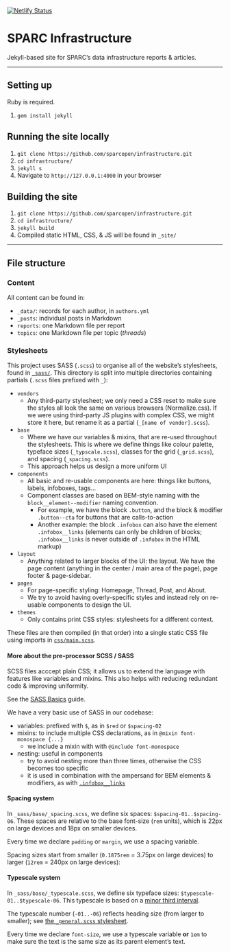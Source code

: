 [![Netlify Status](https://api.netlify.com/api/v1/badges/547e2215-6ab1-4a29-84f1-ef0d8fa8b508/deploy-status)](https://app.netlify.com/sites/upbeat-swirles-009f3e/deploys)

SPARC Infrastructure
====================

Jekyll-based site for SPARC’s data infrastructure reports & articles.

---

## Setting up 

Ruby is required.

1. `gem install jekyll`

## Running the site locally

1. `git clone https://github.com/sparcopen/infrastructure.git`
3. `cd infrastructure/`
4. `jekyll s`
5. Navigate to `http://127.0.0.1:4000` in your browser

## Building the site

1. `git clone https://github.com/sparcopen/infrastructure.git`
2. `cd infrastructure/`
3. `jekyll build`
4. Compiled static HTML, CSS, & JS will be found in `_site/`

---

## File structure

### Content 

All content can be found in:
- `_data/`: records for each author, in `authors.yml`
- `_posts`: individual posts in Markdown 
- `reports`: one Markdown file per report
- `topics`: one Markdown file per topic (_threads_)

### Stylesheets 

This project uses SASS (`.scss`) to organise all of the website’s stylesheets, found in [`_sass/`](https://github.com/sparcopen/infrastructure/tree/master/_sass). This directory is split into multiple directories containing partials (`.scss` files prefixed with `_`):

- `vendors`
  - Any third-party stylesheet; we only need a CSS reset to make sure the styles all look the same on various browsers (Normalize.css). If we were using third-party JS plugins with complex CSS, we might store it here, but rename it as a partial (`_[name of vendor].scss`).  
- `base`
  - Where we have our variables & mixins, that are re-used throughout the stylesheets. This is where we define things like colour palette, typeface sizes (`_typscale.scss`), classes for the grid (`_grid.scss`), and spacing (`_spacing.scss`). 
  - This approach helps us design a more uniform UI
- `components`
  - All basic and re-usable components are here: things like buttons, labels, infoboxes, tags... 
  - Component classes are based on BEM-style naming with the `block__element--modifier` naming convention. 
    - For example, we have the block `.button`, and the block & modifier `.button--cta` for buttons that are calls-to-action
    - Another example: the block `.infobox` can also have the element `.infobox__links` (elements can only be children of blocks; `.infobox__links` is never outside of `.infobox` in the HTML markup) 
- `layout`
  - Anything related to larger blocks of the UI: the layout. We have the page content (anything in the center / main area of the page), page footer & page-sidebar.
- `pages`
  - For page-specific styling: Homepage, Thread, Post, and About. 
  - We try to avoid having overly-specific styles and instead rely on re-usable components to design the UI.
- `themes`
  - Only contains print CSS styles: stylesheets for a different context. 

These files are then compiled (in that order) into a single static CSS file using imports in [`css/main.scss`](https://github.com/sparcopen/infrastructure/blob/master/css/main.scss). 

#### More about the pre-processor SCSS / SASS

SCSS files acccept plain CSS; it allows us to extend the language with features like variables and mixins. This also helps with reducing redundant code & improving uniformity. 

See the [SASS Basics](https://sass-lang.com/guide) guide.

We have a very basic use of SASS in our codebase:  
- variables: prefixed with `$`, as in `$red` or `$spacing-02`
- mixins: to include multiple CSS declarations, as in `@mixin font-monospace {...}`
  - we include a mixin with with `@include font-monospace`
- nesting: useful in components
  - try to avoid nesting more than three times, otherwise the CSS becomes too specific 
  - it is used in combination with the ampersand for BEM elements & modifiers, as with [`.infobox__links`](https://github.com/sparcopen/infrastructure/blob/master/_sass/components/_infobox.scss#L18)
 
#### Spacing system

In `_sass/base/_spacing.scss`, we define six spaces: `$spacing-01..$spacing-06`. These spaces are relative to the base font-size (`rem` units), which is 22px on large devices and 18px on smaller devices. 

Every time we declare `padding` or `margin`, we use a spacing variable. 

Spacing sizes start from smaller (`0.1875rem` = 3.75px on large devices) to larger (`12rem` = 240px on large devices):

#### Typescale system 

In `_sass/base/_typescale.scss`, we define six typeface sizes: `$typescale-01..$typescale-06`. This typescale is based on a [minor third interval](https://en.wikipedia.org/wiki/Minor_third). 

The typescale number (`-01..-06`) reflects heading size (from larger to smaller); see [the `_general.scss` stylesheet](https://github.com/sparcopen/infrastructure/blob/master/_sass/base/_general.scss). 

Every time we declare `font-size`, we use a typescale variable **or** `1em` to make sure the text is the same size as its parent element’s text. 



